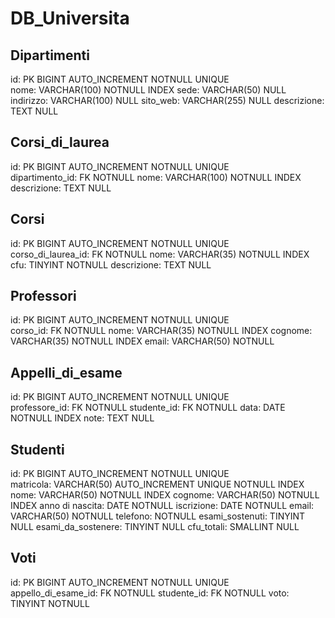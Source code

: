 <!-- 
Modellizzare la struttura di una tabella per memorizzare tutti i dati riguardanti una università:
- sono presenti diversi Dipartimenti (es.: Lettere e Filosofia, Matematica, Ingegneria ecc.);
- ogni Dipartimento offre più Corsi di Laurea (es.: Civiltà e Letterature Classiche, Informatica, Ingegneria Elettronica ecc..)
- ogni Corso di Laurea prevede diversi Corsi (es.: Letteratura Latina, Sistemi Operativi 1, Analisi Matematica 2 ecc.);
- ogni Corso può essere tenuto da diversi Insegnanti;
- ogni Corso prevede più appelli d'Esame;
- ogni Studente è iscritto ad un solo Corso di Laurea;
- ogni Studente può iscriversi a più appelli di Esame;
- per ogni appello d'Esame a cui lo Studente ha partecipato, è necessario memorizzare il voto ottenuto, anche se non sufficiente Pensiamo a quali entità (tabelle) creare per il nostro database e cerchiamo poi di stabilirne le relazioni.
 -->


# DB_Universita

## Dipartimenti

id:                             PK BIGINT AUTO_INCREMENT NOTNULL UNIQUE        
nome:                           VARCHAR(100) NOTNULL INDEX
sede:                           VARCHAR(50)  NULL
indirizzo:                      VARCHAR(100) NULL
sito_web:                       VARCHAR(255) NULL
descrizione:                    TEXT NULL

## Corsi_di_laurea
id:                             PK BIGINT AUTO_INCREMENT NOTNULL UNIQUE                             
dipartimento_id:                FK NOTNULL
nome:                           VARCHAR(100) NOTNULL INDEX
descrizione:                    TEXT NULL
## Corsi
id:                             PK BIGINT AUTO_INCREMENT NOTNULL UNIQUE  
corso_di_laurea_id:             FK NOTNULL
nome:                           VARCHAR(35) NOTNULL INDEX
cfu:                            TINYINT NOTNULL
descrizione:                    TEXT NULL

## Professori
id:                            PK BIGINT AUTO_INCREMENT NOTNULL UNIQUE  
corso_id:                      FK NOTNULL
nome:                          VARCHAR(35) NOTNULL INDEX
cognome:                       VARCHAR(35) NOTNULL INDEX
email:                         VARCHAR(50) NOTNULL


## Appelli_di_esame
id:                           PK BIGINT AUTO_INCREMENT NOTNULL UNIQUE  
professore_id:                FK NOTNULL 
studente_id:                  FK NOTNULL
data:                         DATE NOTNULL INDEX
note:                         TEXT NULL

## Studenti
id:                           PK BIGINT AUTO_INCREMENT NOTNULL UNIQUE  
matricola:                    VARCHAR(50) AUTO_INCREMENT UNIQUE NOTNULL INDEX
nome:                         VARCHAR(50) NOTNULL INDEX
cognome:                      VARCHAR(50) NOTNULL INDEX
anno di nascita:              DATE NOTNULL
iscrizione:                   DATE NOTNULL
email:                        VARCHAR(50) NOTNULL
telefono:                     NOTNULL
esami_sostenuti:              TINYINT NULL
esami_da_sostenere:           TINYINT NULL
cfu_totali:                   SMALLINT NULL

## Voti

id:                           PK BIGINT AUTO_INCREMENT NOTNULL UNIQUE  
appello_di_esame_id:          FK NOTNULL 
studente_id:                  FK NOTNULL 
voto:                         TINYINT NOTNULL


